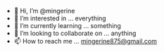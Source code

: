 - 👋 Hi, I’m @mingerine
- 👀 I’m interested in ... everything
- 🌱 I’m currently learning ... something
- 💞️ I’m looking to collaborate on ... anything
- 📫 How to reach me ... mingerine875@gmail.com

<!---
mingerine/mingerine is a ✨ special ✨ repository because its `README.md` (this file) appears on your GitHub profile.
You can click the Preview link to take a look at your changes.
--->
